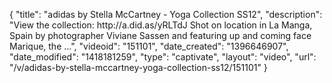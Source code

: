 {
    "title": "adidas by Stella McCartney - Yoga Collection SS12",
    "description": "View the collection: http:\/\/a.did.as\/yRLTdJ Shot on location in La Manga, Spain by photographer Viviane Sassen and featuring up and coming face Marique, the ...",
    "videoid": "151101",
    "date_created": "1396646907",
    "date_modified": "1418181259",
    "type": "captivate",
    "layout": "video",
    "url": "\/v\/adidas-by-stella-mccartney-yoga-collection-ss12\/151101"
}